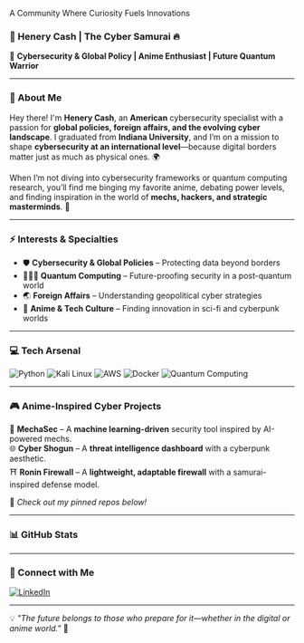 

A Community Where Curiosity Fuels Innovations

### 👾 Henery Cash | The Cyber Samurai 🔥

🎌 **Cybersecurity & Global Policy | Anime Enthusiast | Future Quantum Warrior**

---

### 🏯 About Me
Hey there! I'm **Henery Cash**, an **American** cybersecurity specialist with a passion for **global policies, foreign affairs, and the evolving cyber landscape**. I graduated from **Indiana University**, and I’m on a mission to shape **cybersecurity at an international level**—because digital borders matter just as much as physical ones. 🌍

When I’m not diving into cybersecurity frameworks or quantum computing research, you’ll find me binging my favorite anime, debating power levels, and finding inspiration in the world of **mechs, hackers, and strategic masterminds**. 🚀

---

### ⚡ Interests & Specialties
- 🛡️ **Cybersecurity & Global Policies** – Protecting data beyond borders
- 🧑🏾‍💻 **Quantum Computing** – Future-proofing security in a post-quantum world
- 🌏 **Foreign Affairs** – Understanding geopolitical cyber strategies
- 🎥 **Anime & Tech Culture** – Finding innovation in sci-fi and cyberpunk worlds

---

### 💻 Tech Arsenal 
![Python](https://img.shields.io/badge/Python-3776AB?style=for-the-badge&logo=python&logoColor=white)
![Kali Linux](https://img.shields.io/badge/Kali_Linux-557C94?style=for-the-badge&logo=kalilinux&logoColor=white)
![AWS](https://img.shields.io/badge/AWS-232F3E?style=for-the-badge&logo=amazonaws&logoColor=white)
![Docker](https://img.shields.io/badge/Docker-2496ED?style=for-the-badge&logo=docker&logoColor=white)
![Quantum Computing](https://img.shields.io/badge/Quantum-Computing-8A2BE2?style=for-the-badge)

---

### 🎮 Anime-Inspired Cyber Projects
🦾 **MechaSec** – A **machine learning-driven** security tool inspired by AI-powered mechs.<br>
🌐 **Cyber Shogun** – A **threat intelligence dashboard** with a cyberpunk aesthetic.<br>
⛩️ **Ronin Firewall** – A **lightweight, adaptable firewall** with a samurai-inspired defense model.

🔗 *Check out my pinned repos below!*

---

### 📊 GitHub Stats


---

### 🌟 Connect with Me
[![LinkedIn](https://img.shields.io/badge/LinkedIn-0A66C2?style=for-the-badge&logo=linkedin&logoColor=white)](https://linkedin.com/in/hccash)

---

💡 *"The future belongs to those who prepare for it—whether in the digital or anime world."* 🚀
